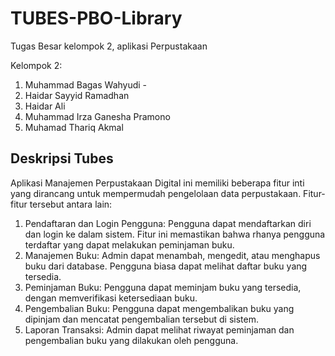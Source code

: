 # TUBES-PBO-Library
Tugas Besar kelompok 2, aplikasi Perpustakaan

Kelompok 2:
1. Muhammad Bagas Wahyudi - 
2. Haidar Sayyid Ramadhan
3. Haidar Ali
4. Muhammad Irza Ganesha Pramono
5. Muhamad Thariq Akmal


## Deskripsi Tubes
Aplikasi Manajemen Perpustakaan Digital ini memiliki beberapa fitur inti yang dirancang 
untuk mempermudah pengelolaan data perpustakaan. Fitur-fitur tersebut antara lain: 
1. Pendaftaran dan Login Pengguna: Pengguna dapat mendaftarkan diri dan login ke 
dalam sistem. Fitur ini memastikan bahwa rhanya pengguna terdaftar yang dapat 
melakukan peminjaman buku. 
2. Manajemen Buku: Admin dapat menambah, mengedit, atau menghapus buku dari 
database. Pengguna biasa dapat melihat daftar buku yang tersedia. 
3. Peminjaman Buku: Pengguna dapat meminjam buku yang tersedia, dengan 
memverifikasi ketersediaan buku. 
4. Pengembalian Buku: Pengguna dapat mengembalikan buku yang dipinjam dan 
mencatat pengembalian tersebut di sistem. 
5. Laporan Transaksi: Admin dapat melihat riwayat peminjaman dan pengembalian 
buku yang dilakukan oleh pengguna. 

